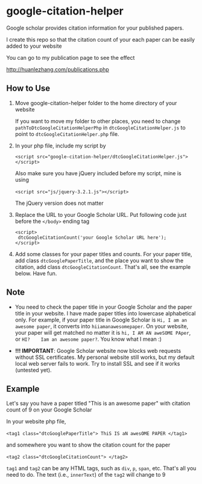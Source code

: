 # google-citation-helper

Google scholar provides citation information for your published papers. 

I create this repo so that the citation count of your each paper can be easily added to your website

You can go to my publication page to see the effect 

http://huanlezhang.com/publications.php

## How to Use 

1. Move google-citation-helper folder to the home directory of your website

   If you want to move my folder to other places, you need to change `pathToDtcGoogleCitationHelperPhp` in `dtcGoogleCitationHelper.js` to point to `dtcGoogleCitationHelper.php` file. 

2. In your php file, include my script by  

   `<script src="google-citation-helper/dtcGoogleCitationHelper.js"></script>`

   Also make sure you have jQuery included before my script, mine is using 

   ​	`<script src="js/jquery-3.2.1.js"></script>`

   The jQuery version does not matter

3. Replace the URL to your Google Scholar URL. Put following code just before the `</body>` ending tag

   ```
   <script>
   	dtcGoogleCitationCount('your Google Scholar URL here');
   </script>
   ```

4. Add some classes for your paper titles and counts. For your paper title, add class `dtcGooglePaperTitle`, and the place you want to show the citation, add class `dtcGoogleCitationCount`. That's all, see the example below.  Have fun.



## Note

* You need to check the paper title in your Google Scholar and the paper title in your website. I have made paper titles into lowercase alphabetical only. For example, if your paper title in Google Scholar is `Hi, I am an awesome paper`, it converts into `hiiamanawesomepaper`. On your website, your paper will get matched no matter it is `hi, I AM AN aweSOME PAper`, or `HI?    Iam an awesome paper?`. You know what I mean :)

* **!!! IMPORTANT**: Google Scholar website now blocks web requests without SSL certificates. My personal website still works, but my default local web server fails to work. Try to install SSL and see if it works (untested yet).



## Example

Let's say you have a paper titled "This is an awesome paper" with citation count of 9 on your Google Scholar

In your website php file, 

​	``` <tag1 class="dtcGooglePaperTitle"> ThiS IS aN awesOME PAPER </tag1> ```

and somewhere  you want to show the citation count for the paper

​	```<tag2 class="dtcGoogleCitationCount"> </tag2>```

`tag1` and `tag2` can be any HTML tags, such as `div`, `p`, `span`, etc.  That's all you need to do. The text (i.e., `innerText`) of the `tag2` will change to 9